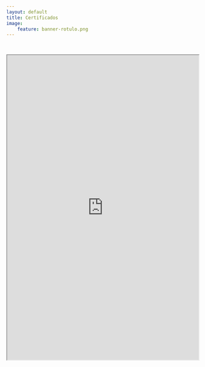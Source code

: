```yaml
---
layout: default
title: Certificados
image:
    feature: banner-rotulo.png
---
```


<iframe src="https://drive.google.com/file/d/1HNUwLz_9LajD6Kg8UR0jdCw_OPz-VkRc/preview" width="100%" height="800px"  allow="autoplay" style="margin-top: 30px;"></iframe>